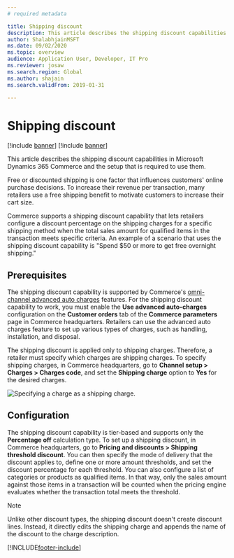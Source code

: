 ```yaml
---
# required metadata

title: Shipping discount
description: This article describes the shipping discount capabilities in Microsoft Dynamics 365 Commerce and the setup that is required to use them.
author: ShalabhjainMSFT
ms.date: 09/02/2020
ms.topic: overview
audience: Application User, Developer, IT Pro
ms.reviewer: josaw
ms.search.region: Global
ms.author: shajain
ms.search.validFrom: 2019-01-31
 
---
```


# Shipping discount

[!include [banner](includes/banner.md)]
[!include [banner](includes/preview-banner.md)]

This article describes the shipping discount capabilities in Microsoft Dynamics 365 Commerce and the setup that is required to use them.

Free or discounted shipping is one factor that influences customers' online purchase decisions. To increase their revenue per transaction, many retailers use a free shipping benefit to motivate customers to increase their cart size.

Commerce supports a shipping discount capability that lets retailers configure a discount percentage on the shipping charges for a specific shipping method when the total sales amount for qualified items in the transaction meets specific criteria. An example of a scenario that uses the shipping discount capability is "Spend $50 or more to get free overnight shipping."

## Prerequisites

The shipping discount capability is supported by Commerce's [omni-channel advanced auto charges](/dynamics365/unified-operations/retail/omni-auto-charges) features. For the shipping discount capability to work, you must enable the **Use advanced auto-charges** configuration on the **Customer orders** tab of the **Commerce parameters** page in Commerce headquarters. Retailers can use the advanced auto charges feature to set up various types of charges, such as handling, installation, and disposal.

The shipping discount is applied only to shipping charges. Therefore, a retailer must specify which charges are shipping charges. To specify shipping charges, in Commerce headquarters, go to **Channel setup \> Charges \> Charges code**, and set the **Shipping charge** option to **Yes** for the desired charges.

![Specifying a charge as a shipping charge.](./media/Specify_shipping_charge.png)

## Configuration

The shipping discount capability is tier-based and supports only the **Percentage off** calculation type. To set up a shipping discount, in Commerce headquarters, go to **Pricing and discounts \> Shipping threshold discount**. You can then specify the mode of delivery that the discount applies to, define one or more amount thresholds, and set the discount percentage for each threshold. You can also configure a list of categories or products as qualified items. In that way, only the sales amount against those items in a transaction will be counted when the pricing engine evaluates whether the transaction total meets the threshold.

> [!NOTE]
> Unlike other discount types, the shipping discount doesn't create discount lines. Instead, it directly edits the shipping charge and appends the name of the discount to the charge description.

[!INCLUDE[footer-include](../includes/footer-banner.md)]
